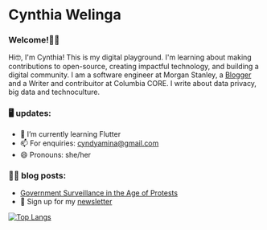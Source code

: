 <!--**CynthiaWelinga/CynthiaWelinga** is a ✨ _special_ ✨ repository because its `README.md` (this file) appears on your GitHub profile.-->

# Cynthia Welinga

### Welcome!👋🏾 

Hi🤓, I'm Cynthia! This is my digital playground. I'm learning about making contributions to open-source, creating impactful technology, and building a digital community. I am a software engineer at Morgan Stanley, a <a href="https://cynthiawelinga.com/">Blogger</a> and a Writer and contribuitor at Columbia CORE. I write about data privacy, big data and technoculture.  
 
### 🖥️ updates: 
- 🌱 I’m currently learning Flutter
- 📫 For enquiries: cyndyamina@gmail.com 
- 😄 Pronouns: she/her

### ✍🏾 blog posts:
- <a href="https://cynthiawelinga.com/218-2/">Government Surveillance in the Age of Protests</a>
- 💌 Sign up for my <a href="https://cynthiawelinga.com/subscribe/">newsletter</a>

[![Top Langs](https://github-readme-stats.vercel.app/api/top-langs/?username=cynthiawelinga&layout=compact)](https://github.com/CynthiaWelinga/github-readme-stats)


